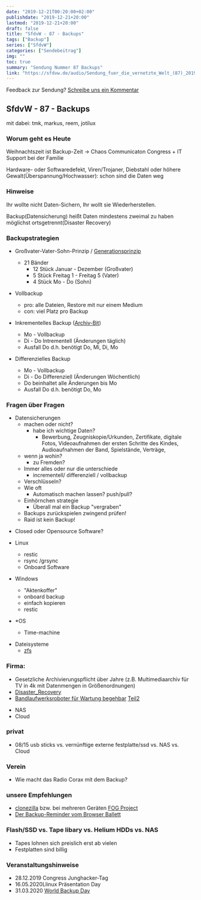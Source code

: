 ```yaml
---
date: "2019-12-21T00:20:00+02:00"
publishdate: "2019-12-21+20:00"
lastmod: "2019-12-21+20:00"
draft: false
title: "SfdvW - 87 - Backups"
tags: ["Backup"]
series: ["SfdvW"]
categories: ["Sendebeitrag"]
img: ""
toc: true
summary: "Sendung Nummer 87 Backups"
link: "https://sfdvw.de/audio/Sendung_fuer_die_vernetzte_Welt_(87)_2019_12_21_Backups.mp3"
---
```


<div align="center" id="example"></div>
<script src="https://cdn.podlove.org/web-player/embed.js"></script>

<script>
  podlovePlayer('#example', '/blog/sfdvw87.json');
</script>

Feedback zur Sendung?
[Schreibe uns ein Kommentar](mailto:SfdvW@radiocorax.de)

## SfdvW - 87 - Backups
mit dabei: tmk, markus, reem, jotilux

### Worum geht es Heute
Weihnachtszeit ist Backup-Zeit -> Chaos Communicaton Congress + IT Support bei der Familie

Hardware- oder Softwaredefekt, Viren/Trojaner, Diebstahl oder höhere Gewalt(Überspannung/Hochwasser): schon sind die Daten weg

### Hinweise
Ihr wollte nicht Daten-Sichern, Ihr wollt sie Wiederherstellen.

Backup(Datensicherung) heißt Daten mindestens zweimal zu haben
möglichst ortsgetrennt(Disaster Recovery)

### Backupstrategien
* Großvater-Vater-Sohn-Prinzip  / [Generationsprinzip](https://de.wikipedia.org/wiki/Generationenprinzip)
    * 21 Bänder
        * 12 Stück Januar - Dezember (Großvater)
        * 5 Stück Freitag 1 - Freitag 5 (Vater)
        * 4 Stück Mo - Do (Sohn)

* Vollbackup
    * pro: alle Dateien, Restore mit nur einem Medium
    * con: viel Platz pro Backup

* Inkrementelles Backup ([Archiv-Bit](https://de.wikipedia.org/wiki/Archivbit))
    * Mo - Vollbackup
    * Di - Do Intrementell (Änderungen täglich)
    * Ausfall Do d.h. benötigt Do, Mi, Di, Mo

* Differenzielles Backup
    * Mo - Vollbackup
    * Di - Do Differenziell (Änderungen Wöchentlich)
    * Do beinhaltet alle Änderungen bis Mo
    * Ausfall Do d.h. benötigt Do, Mo

### Fragen über Fragen
+ Datensicherungen
    * machen oder nicht?
        * habe ich wichtige Daten?
            * Bewerbung, Zeugniskopie/Urkunden, Zertifikate, digitale Fotos, Videoaufnahmen der ersten Schritte des Kindes, Audioaufnahmen der Band, Spielstände, Verträge, 
    * wenn ja wohin?
        * zu Fremden?
    * Immer alles oder nur die unterschiede
        * incrementell/ differenziell / vollbackup
    * Verschlüsseln?
    * Wie oft
        * Automatisch machen lassen? push/pull?
    * Einhörnchen strategie
        * Überall mal ein Backup "vergraben"
    * Backups zurückspielen zwingend prüfen!
    * Raid ist kein Backup!

* Closed oder Opensource Software?

* Linux
    * restic
    * rsync /grsync
    * Onboard Software
* Windows
    * "Aktenkoffer"
    * onboard backup
    * einfach kopieren
    * restic
* *OS
    * Time-machine

- Dateisysteme
    * [zfs](https://de.wikipedia.org/wiki/ZFS_(Dateisystem))

### Firma:
* Gesetzliche Archivierungspflicht über Jahre (z.B. Multimediaarchiv für TV in 4k mit Datenmengen in Größenordnungen)
* [Disaster_Recovery](https://de.wikipedia.org/wiki/Disaster_Recovery)
* [Bandlaufwerksroboter für Wartung begehbar](https://www.youtube.com/watch?v=X5UCfU9Q-iA) [Teil2](https://www.youtube.com/watch?v=74l96vMPI5c)
- NAS
- Cloud

### privat
- 08/15 usb sticks vs. vernünftige externe festplatte/ssd vs. NAS vs. Cloud

### Verein
* Wie macht das Radio Corax mit dem Backup?

### unsere Empfehlungen
* [clonezilla](https://clonezilla.org/) bzw. bei mehreren Geräten [FOG Project](https://fogproject.org/)
* [Der Backup-Reminder vom Browser Ballett](https://www.youtube.com/watch?v=jN5mICXIG9M)


### Flash/SSD vs. Tape libary vs. Helium HDDs vs. NAS
* Tapes lohnen sich preislich erst ab vielen
* Festplatten sind billig

### Veranstaltungshinweise
- 28.12.2019 Congress Junghacker-Tag
- 16.05.2020Llinux Präsentation Day
- 31.03.2020 [World Backup Day](http://www.worldbackupday.com/de/)
